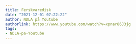 ```yaml
---
title: Ferskvaredisk
date: "2021-12-01 07:22:22"
author: NDLA på Youtube
authorlink: https://www.youtube.com/watch?v=xpnar86J3jg
tags:
- NDLA-pa-Youtube
---
```

